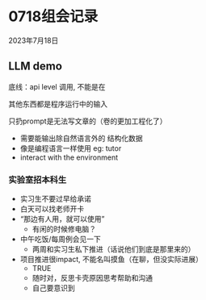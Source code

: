 # 0718组会记录

2023年7月18日





## LLM demo

底线：api level 调用, 不能是在

其他东西都是程序运行中的输入

只扔prompt是无法写文章的（卷的更加工程化了）

- 需要能输出除自然语言外的 结构化数据
- 像是编程语言一样使用 eg: tutor
- interact with the environment





### 实验室招本科生

- 实习生不要过早给承诺
- 白天可以找老师开卡
- “那边有人用，就可以使用”
  - 有闲的时候修电脑？
- 中午吃饭/每周例会见一下
  - 两周和实习生私下推进（话说他们到底是那里来的）
- 项目推进很impact, 不能名叫摸鱼（在聊，但没实际进展）
  - TRUE 
  - 随时对，反思卡壳原因思考帮助和沟通
  - 自己要意识到